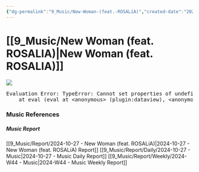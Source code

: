 ```yaml
---
{"dg-permalink":"9_Music/New-Woman-(feat.-ROSALíA)","created-date":"2024-10-27 9:12:22 pm","date":"2024-10-27","type":"music","tags":["music"],"aliases":null,"title":"New Woman (feat. ROSALÍA)","music-url":"https://open.spotify.com/track/7ov3TDp5D00Rnu5R1viX4w","album":"New Woman (feat. ROSALÍA)","album-release-date":"2024-08-15","album-url":"https://open.spotify.com/album/2ha4ucrONN0cihLMkP02Ch","cover":"![New Woman (feat. ROSALÍA)](https://i.scdn.co/image/ab67616d00001e027c451a4f06288da6edf050c1)","cover-url":"https://i.scdn.co/image/ab67616d00001e027c451a4f06288da6edf050c1","artists":"LISA, ROSALÍA","added-at":"Sun Oct 27 2024 - 오후 9:12:31","rating":"⭐⭐⭐⭐⭐","dg-publish":true,"permalink":"/9_Music/New-Woman-(feat.-ROSALíA)/","dgPassFrontmatter":true,"noteIcon":"1"}
---
```


# [[9_Music/New Woman (feat. ROSALIA)\|New Woman (feat. ROSALIA)]]
![](https://i.scdn.co/image/ab67616d00001e027c451a4f06288da6edf050c1)


<pre class="dataview dataview-error">Evaluation Error: TypeError: Cannot set properties of undefined (setting 'innerHTML')
    at eval (eval at &lt;anonymous&gt; (plugin:dataview), &lt;anonymous&gt;:6:21)</pre>




### Music References
##### Music Report
[[9_Music/Report/2024-10-27 - New Woman (feat. ROSALíA)\|2024-10-27 - New Woman (feat. ROSALíA) Report]]
[[9_Music/Report/Daily/2024-10-27 - Music\|2024-10-27 - Music Daily Report]]
[[9_Music/Report/Weekly/2024-W44 - Music\|2024-W44 - Music Weekly Report]]





